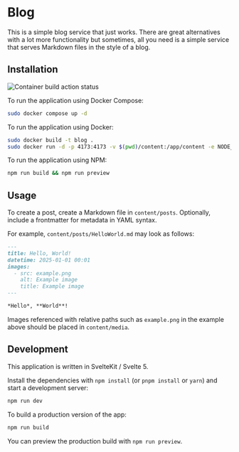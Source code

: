 # Blog

This is a simple blog service that just works.
There are great alternatives with a lot more functionality but sometimes, all you need is a simple service that serves Markdown files in the style of a blog.

## Installation

![Container build action status](https://github.com/Itschotsch/blog/actions/workflows/docker-image.yml/badge.svg)

To run the application using Docker Compose:
```bash
sudo docker compose up -d
```

To run the application using Docker:
```bash
sudo docker build -t blog .
sudo docker run -d -p 4173:4173 -v $(pwd)/content:/app/content -e NODE_ENV=production -e HOST=0.0.0.0 blog
```

To run the application using NPM:
```bash
npm run build && npm run preview
```

## Usage

To create a post, create a Markdown file in `content/posts`.
Optionally, include a frontmatter for metadata in YAML syntax.

For example, `content/posts/HelloWorld.md` may look as follows:
```markdown
---
title: Hello, World!
datetime: 2025-01-01 00:01
images:
  - src: example.png
    alt: Example image
    title: Example image
---

*Hello*, **World**!
```
Images referenced with relative paths such as `example.png` in the example above should be placed in `content/media`.

## Development

This application is written in SvelteKit / Svelte 5.

Install the dependencies with `npm install` (or `pnpm install` or `yarn`) and start a development server:

```bash
npm run dev
```

To build a production version of the app:

```bash
npm run build
```

You can preview the production build with `npm run preview`.
